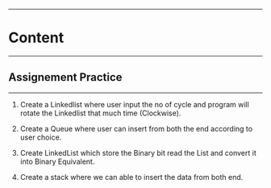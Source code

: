 ***
# Content
***
## Assignement Practice
***
1) Create a Linkedlist where user input the no of cycle and program will rotate the Linkedlist that much time (Clockwise).

2) Create a Queue where user can insert from both the end according to user choice.

3) Create LinkedList which store the Binary bit read the List and convert it into Binary Equivalent.

4) Create a stack where we can able to insert the data from both end.  